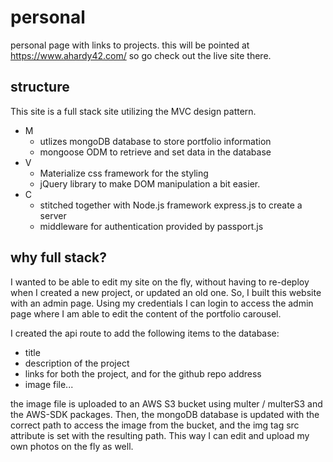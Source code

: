# personal
personal page with links to projects. this will be pointed at https://www.ahardy42.com/ so go check out the live site there. 

## structure

This site is a full stack site utilizing the MVC design pattern. 

- M 
    - utlizes mongoDB database to store portfolio information
    - mongoose ODM to retrieve and set data in the database
- V
    - Materialize css framework for the styling
    - jQuery library to make DOM manipulation a bit easier.
- C
    - stitched together with Node.js framework express.js to create a server
    - middleware for authentication provided by passport.js

## why full stack?

I wanted to be able to edit my site on the fly, without having to re-deploy when I created a new project, or updated an old one.  So, I built this website with an admin page. Using my credentials I can login to access the admin page where I am able to edit the content of the portfolio carousel. 

I created the api route to add the following items to the database:

- title
- description of the project
- links for both the project, and for the github repo address
- image file...

the image file is uploaded to an AWS S3 bucket using multer / multerS3 and the AWS-SDK packages. Then, the mongoDB database is updated with the correct path to access the image from the bucket, and the img tag src attribute is set with the resulting path.  This way I can edit and upload my own photos on the fly as well. 
